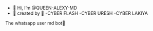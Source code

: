 - 👋 Hi, I’m @QUEEN-ALEXY-MD
- 💃 created by 💃
-CYBER FLASH
-CYBER URESH
-CYBER LAKIYA

The whatsapp user md bot💃

<!---
QUEEN-ALEXY-MD/QUEEN-ALEXY-MD is a ✨ special ✨ repository because its `README.md` (this file) appears on your GitHub profile.
You can click the Preview link to take a look at your changes.
--->
